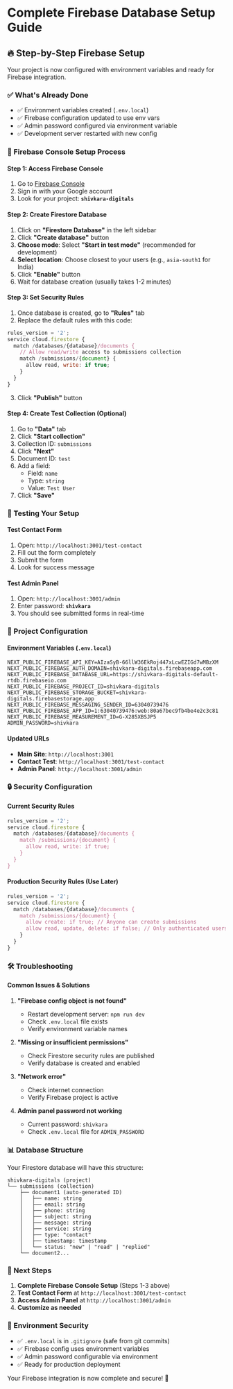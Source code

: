 # Complete Firebase Database Setup Guide

## 🔥 Step-by-Step Firebase Setup

Your project is now configured with environment variables and ready for Firebase integration.

### ✅ What's Already Done
- ✅ Environment variables created (`.env.local`)
- ✅ Firebase configuration updated to use env vars
- ✅ Admin password configured via environment variable
- ✅ Development server restarted with new config

### 🚀 Firebase Console Setup Process

#### Step 1: Access Firebase Console
1. Go to [Firebase Console](https://console.firebase.google.com/)
2. Sign in with your Google account
3. Look for your project: **`shivkara-digitals`**

#### Step 2: Create Firestore Database
1. Click on **"Firestore Database"** in the left sidebar
2. Click **"Create database"** button
3. **Choose mode**: Select **"Start in test mode"** (recommended for development)
4. **Select location**: Choose closest to your users (e.g., `asia-south1` for India)
5. Click **"Enable"** button
6. Wait for database creation (usually takes 1-2 minutes)

#### Step 3: Set Security Rules
1. Once database is created, go to **"Rules"** tab
2. Replace the default rules with this code:

```javascript
rules_version = '2';
service cloud.firestore {
  match /databases/{database}/documents {
    // Allow read/write access to submissions collection
    match /submissions/{document} {
      allow read, write: if true;
    }
  }
}
```

3. Click **"Publish"** button

#### Step 4: Create Test Collection (Optional)
1. Go to **"Data"** tab
2. Click **"Start collection"**
3. Collection ID: `submissions`
4. Click **"Next"**
5. Document ID: `test`
6. Add a field:
   - Field: `name`
   - Type: `string`
   - Value: `Test User`
7. Click **"Save"**

### 🎯 Testing Your Setup

#### Test Contact Form
1. Open: `http://localhost:3001/test-contact`
2. Fill out the form completely
3. Submit the form
4. Look for success message

#### Test Admin Panel
1. Open: `http://localhost:3001/admin`
2. Enter password: **`shivkara`**
3. You should see submitted forms in real-time

### 📁 Project Configuration

#### Environment Variables (`.env.local`)
```env
NEXT_PUBLIC_FIREBASE_API_KEY=AIzaSyB-66llW36EkRoj447xLcwEZIGd7wMBzXM
NEXT_PUBLIC_FIREBASE_AUTH_DOMAIN=shivkara-digitals.firebaseapp.com
NEXT_PUBLIC_FIREBASE_DATABASE_URL=https://shivkara-digitals-default-rtdb.firebaseio.com
NEXT_PUBLIC_FIREBASE_PROJECT_ID=shivkara-digitals
NEXT_PUBLIC_FIREBASE_STORAGE_BUCKET=shivkara-digitals.firebasestorage.app
NEXT_PUBLIC_FIREBASE_MESSAGING_SENDER_ID=63040739476
NEXT_PUBLIC_FIREBASE_APP_ID=1:63040739476:web:80a67bec9fb4be4e2c3c81
NEXT_PUBLIC_FIREBASE_MEASUREMENT_ID=G-X285XBSJP5
ADMIN_PASSWORD=shivkara
```

#### Updated URLs
- **Main Site**: `http://localhost:3001`
- **Contact Test**: `http://localhost:3001/test-contact`
- **Admin Panel**: `http://localhost:3001/admin`

### 🔒 Security Configuration

#### Current Security Rules
```javascript
rules_version = '2';
service cloud.firestore {
  match /databases/{database}/documents {
    match /submissions/{document} {
      allow read, write: if true;
    }
  }
}
```

#### Production Security Rules (Use Later)
```javascript
rules_version = '2';
service cloud.firestore {
  match /databases/{database}/documents {
    match /submissions/{document} {
      allow create: if true; // Anyone can create submissions
      allow read, update, delete: if false; // Only authenticated users can read/modify
    }
  }
}
```

### 🛠 Troubleshooting

#### Common Issues & Solutions

1. **"Firebase config object is not found"**
   - Restart development server: `npm run dev`
   - Check `.env.local` file exists
   - Verify environment variable names

2. **"Missing or insufficient permissions"**
   - Check Firestore security rules are published
   - Verify database is created and enabled

3. **"Network error"**
   - Check internet connection
   - Verify Firebase project is active

4. **Admin panel password not working**
   - Current password: `shivkara`
   - Check `.env.local` file for `ADMIN_PASSWORD`

### 📊 Database Structure

Your Firestore database will have this structure:
```
shivkara-digitals (project)
└── submissions (collection)
    ├── document1 (auto-generated ID)
    │   ├── name: string
    │   ├── email: string
    │   ├── phone: string
    │   ├── subject: string
    │   ├── message: string
    │   ├── service: string
    │   ├── type: "contact"
    │   ├── timestamp: timestamp
    │   └── status: "new" | "read" | "replied"
    └── document2...
```

### 🚀 Next Steps

1. **Complete Firebase Console Setup** (Steps 1-3 above)
2. **Test Contact Form** at `http://localhost:3001/test-contact`
3. **Access Admin Panel** at `http://localhost:3001/admin`
4. **Customize as needed**

### 🔐 Environment Security

- ✅ `.env.local` is in `.gitignore` (safe from git commits)
- ✅ Firebase config uses environment variables
- ✅ Admin password configurable via environment
- ✅ Ready for production deployment

Your Firebase integration is now complete and secure! 🎉

